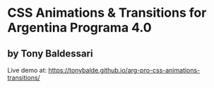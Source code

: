 # CSS Animations & Transitions for Argentina Programa 4.0

## by Tony Baldessari

Live demo at: https://tonybalde.github.io/arg-pro-css-animations-transitions/
